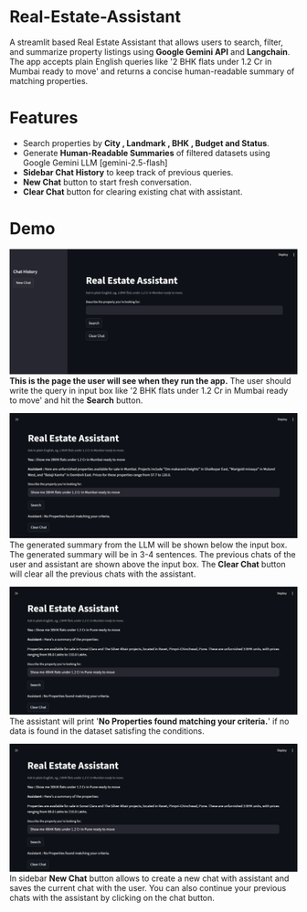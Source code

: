 # Real-Estate-Assistant

A streamlit based Real Estate Assistant that allows users to search, filter, and summarize property listings using **Google Gemini API** and **Langchain**.
The app accepts plain English queries like '2 BHK flats under 1.2 Cr in Mumbai ready to move' and returns a concise human-readable summary of matching properties.


# Features 

- Search properties by **City , Landmark , BHK , Budget and Status**.
- Generate **Human-Readable Summaries** of filtered datasets using Google Gemini LLM [gemini-2.5-flash]
- **Sidebar Chat History** to keep track of previous queries.
- **New Chat** button to start fresh conversation.
- **Clear Chat** button for clearing existing chat with assistant. 


# Demo

![Real Estate Assistant](Images/Page1.png)
**This is the page the user will see when they run the app.** The user should write the query in input box like '2 BHK flats under 1.2 Cr in Mumbai ready to move' and hit the **Search** button.

![Real Estate Assistant](Images/Page2.png)
The generated summary from the LLM will be shown below the input box. The generated summary will be in 3-4 sentences. The previous chats of the user and assistant are shown above the input box. The **Clear Chat** button will clear all the previous chats with the assistant.

![Real Estate Assistant](Images/Page3.png)
The assistant will print '**No Properties found matching your criteria.**' if no data is found in the dataset satisfing the conditions.

![Real Estate Assistant](Images/Page3.png)
In sidebar **New Chat** button allows to create a new chat with assistant and saves the current chat with the user. You can also continue your previous chats with the assistant by clicking on the chat button.
